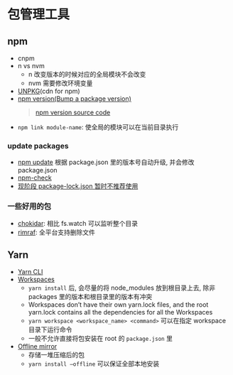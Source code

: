 # 包管理工具

## npm

* cnpm
* n vs nvm
  * n 改变版本的时候对应的全局模块不会改变
  * nvm 需要修改环境变量
* [UNPKG](https://unpkg.com)(cdn for npm)
* [npm version(Bump a package version)](https://docs.npmjs.com/cli/version)
  > [npm version source code](https://github.com/npm/npm/blob/latest/lib/version.js)
* `npm link module-name`: 使全局的模块可以在当前目录执行

### update packages

* [npm update](https://docs.npmjs.com/cli/update) 根据 package.json 里的版本号自动升级, 并会修改 package.json
* [npm-check](https://www.npmjs.com/package/npm-check)
* [现阶段 package-lock.json 暂时不推荐使用](http://harttle.land/2017/11/30/npm-package-lock.html)

### 一些好用的包

* [chokidar](https://www.npmjs.com/package/chokidar): 相比 fs.watch 可以监听整个目录
* [rimraf](https://www.npmjs.com/package/rimraf): 全平台支持删除文件

## Yarn

* [Yarn CLI](https://yarnpkg.com/lang/en/docs/cli/)
* [Workspaces](https://yarnpkg.com/blog/2017/08/02/introducing-workspaces/)
  * `yarn install` 后, 会尽量的将 node_modules 放到根目录上去, 除非 packages 里的版本和根目录里的版本有冲突
  * Workspaces don’t have their own yarn.lock files, and the root yarn.lock contains all the dependencies for all the Workspaces
  * `yarn workspace <workspace_name> <command>` 可以在指定 workspace 目录下运行命令
  * 一般不允许直接将包安装在 root 的 `package.json` 里
* [Offline mirror](https://yarnpkg.com/blog/2016/11/24/offline-mirror/)
  * 存储一堆压缩后的包
  * `yarn install –offline` 可以保证全部本地安装
